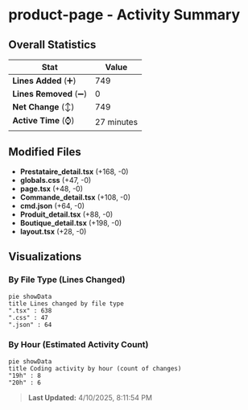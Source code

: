 # product-page - Activity Summary 

## Overall Statistics

| Stat                   | Value                                                             |
| ---------------------- | ----------------------------------------------------------------- |
| **Lines Added** (➕)   | 749                                          |
| **Lines Removed** (➖) | 0                                        |
| **Net Change** (↕)    | 749                |
| **Active Time** (⌚)   | 27 minutes |


## Modified Files
- **Prestataire_detail.tsx** (+168, -0)
- **globals.css** (+47, -0)
- **page.tsx** (+48, -0)
- **Commande_detail.tsx** (+108, -0)
- **cmd.json** (+64, -0)
- **Produit_detail.tsx** (+88, -0)
- **Boutique_detail.tsx** (+198, -0)
- **layout.tsx** (+28, -0)

## Visualizations

### By File Type (Lines Changed)

```mermaid
pie showData
title Lines changed by file type
".tsx" : 638
".css" : 47
".json" : 64
```

### By Hour (Estimated Activity Count)

```mermaid
pie showData
title Coding activity by hour (count of changes)
"19h" : 8
"20h" : 6
```


> **Last Updated:** 4/10/2025, 8:11:54 PM